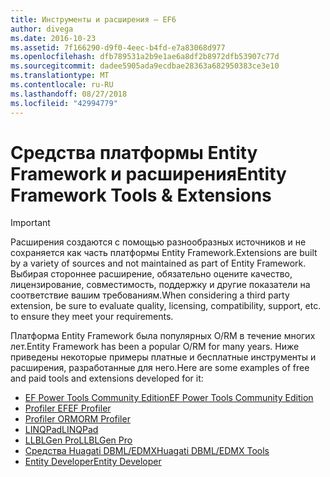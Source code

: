 ```yaml
---
title: Инструменты и расширения — EF6
author: divega
ms.date: 2016-10-23
ms.assetid: 7f166290-d9f0-4eec-b4fd-e7a83068d977
ms.openlocfilehash: dfb789531a2b9e1ae6a8df2b8972dfb53907c77d
ms.sourcegitcommit: dadee5905ada9ecdbae28363a682950383ce3e10
ms.translationtype: MT
ms.contentlocale: ru-RU
ms.lasthandoff: 08/27/2018
ms.locfileid: "42994779"
---
```

# <a name="entity-framework-tools--extensions"></a><span data-ttu-id="4ea9c-102">Средства платформы Entity Framework и расширения</span><span class="sxs-lookup"><span data-stu-id="4ea9c-102">Entity Framework Tools & Extensions</span></span>
> [!IMPORTANT]  
> <span data-ttu-id="4ea9c-103">Расширения создаются с помощью разнообразных источников и не сохраняется как часть платформы Entity Framework.</span><span class="sxs-lookup"><span data-stu-id="4ea9c-103">Extensions are built by a variety of sources and not maintained as part of Entity Framework.</span></span> <span data-ttu-id="4ea9c-104">Выбирая стороннее расширение, обязательно оцените качество, лицензирование, совместимость, поддержку и другие показатели на соответствие вашим требованиям.</span><span class="sxs-lookup"><span data-stu-id="4ea9c-104">When considering a third party extension, be sure to evaluate quality, licensing, compatibility, support, etc. to ensure they meet your requirements.</span></span>

<span data-ttu-id="4ea9c-105">Платформа Entity Framework была популярных O/RM в течение многих лет.</span><span class="sxs-lookup"><span data-stu-id="4ea9c-105">Entity Framework has been a popular O/RM for many years.</span></span> <span data-ttu-id="4ea9c-106">Ниже приведены некоторые примеры платные и бесплатные инструменты и расширения, разработанные для него.</span><span class="sxs-lookup"><span data-stu-id="4ea9c-106">Here are some examples of free and paid tools and extensions developed for it:</span></span>    

- [<span data-ttu-id="4ea9c-107">EF Power Tools Community Edition</span><span class="sxs-lookup"><span data-stu-id="4ea9c-107">EF Power Tools Community Edition</span></span>](https://marketplace.visualstudio.com/items?itemName=ErikEJ.EntityFramework6PowerToolsCommunityEdition)
- [<span data-ttu-id="4ea9c-108">Profiler EF</span><span class="sxs-lookup"><span data-stu-id="4ea9c-108">EF Profiler</span></span>](https://efprof.com)  
- [<span data-ttu-id="4ea9c-109">Profiler ORM</span><span class="sxs-lookup"><span data-stu-id="4ea9c-109">ORM Profiler</span></span>](https://www.ormprofiler.com)  
- [<span data-ttu-id="4ea9c-110">LINQPad</span><span class="sxs-lookup"><span data-stu-id="4ea9c-110">LINQPad</span></span>](https://www.linqpad.net)  
- [<span data-ttu-id="4ea9c-111">LLBLGen Pro</span><span class="sxs-lookup"><span data-stu-id="4ea9c-111">LLBLGen Pro</span></span>](https://www.llblgen.com)  
- [<span data-ttu-id="4ea9c-112">Средства Huagati DBML/EDMX</span><span class="sxs-lookup"><span data-stu-id="4ea9c-112">Huagati DBML/EDMX Tools</span></span>](https://www.huagati.com/dbmltools)  
- [<span data-ttu-id="4ea9c-113">Entity Developer</span><span class="sxs-lookup"><span data-stu-id="4ea9c-113">Entity Developer</span></span>](https://www.devart.com/entitydeveloper)  
